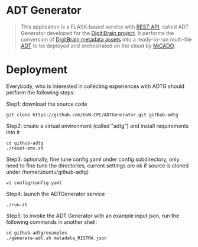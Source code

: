 # ADT Generator
> This application is a FLASK-based service with [REST API](https://docs.google.com/document/d/17BnZmhsPvmcwem9EyXSTUissXRAz9NW3ornpWKea3qc), called ADT Generator developed for the [DigitiBrain project](https://digitbrain.eu/). It performs the conversion of [DigitBrain metadata assets](https://digitbrain.github.io/deployment/) into a ready-to-run multi-file [ADT](https://micado-scale.readthedocs.io/en/latest/application_description.html) to be deployed and orchestrated on the cloud by [MiCADO](https://micado-scale.readthedocs.io).

# Deployment

Everybody, who is interested in collecting experiences with ADTG should perform the following steps:

Step1: download the source code
```
git clone https://github.com/UoW-CPC/ADTGenerator.git github-adtg
```
Step2: create a virtual environment (called "adtg") and install requirements into it
```
cd github-adtg
./reset-env.sh
```
Step3: optionally, fine tune config.yaml under config subdirectory, only need to fine tune the directories, current settings are ok if source is cloned under /home/ubuntu/github-adtg)
```
vi config/config.yaml
```
Step4: launch the ADTGenerator service 
```
./run.sh
```
Step5: to invoke the ADT Generator with an example input json, run the following commands in another shell:
```
cd github-adtg/examples
./generate-adt.sh metadata_RISTRA.json
```
